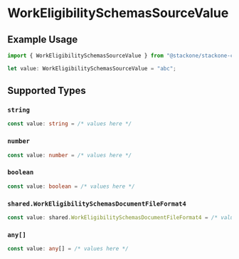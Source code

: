 # WorkEligibilitySchemasSourceValue

## Example Usage

```typescript
import { WorkEligibilitySchemasSourceValue } from "@stackone/stackone-client-ts/sdk/models/shared";

let value: WorkEligibilitySchemasSourceValue = "abc";
```

## Supported Types

### `string`

```typescript
const value: string = /* values here */
```

### `number`

```typescript
const value: number = /* values here */
```

### `boolean`

```typescript
const value: boolean = /* values here */
```

### `shared.WorkEligibilitySchemasDocumentFileFormat4`

```typescript
const value: shared.WorkEligibilitySchemasDocumentFileFormat4 = /* values here */
```

### `any[]`

```typescript
const value: any[] = /* values here */
```

